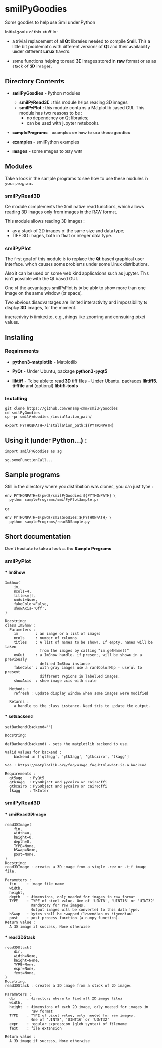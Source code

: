 
# smilPyGoodies
 
Some goodies to help use Smil under Python

Initial goals of this stuff is :

* a trivial replacement of all __Qt__ libraries needed to compile __Smil__. This
a little bit problematic with different versions of __Qt__ and their 
availability under different __Linux__ flavors. 

* some functions helping to read __3D__ images stored in __raw__ format or as
as stack of __2D__ images.

## Directory Contents

* __smilPyGoodies__  - Python modules

  * __smilPyRead3D__ : this module helps reading 3D images
  * __smilPyPlot__ : this module contains a Matplotlib based GUI.
    This module has two reasons to be :
    * no dependency on Qt libraries;
    * can be used with jupyter notebooks.

* __samplePrograms__ - examples on how to use these goodies

* __examples__ - smilPython examples

* __images__ - some images to play with

## Modules

Take a look in the sample programs to see how to use these modules in your 
program.

###  smilPyRead3D

  Ce module complements the Smil native read functions, which allows reading 3D images only from images in the RAW format.

  This module allows reading 3D images :
* as a stack of 2D images of the same size and data type;
* TIFF 3D images, both in float or integer data type.

### smilPyPlot

The first goal of this module is to replace the __Qt__ based graphical user interface, which causes some problems under some Linux distributions.

Also it can be used on some web kind applications such as jupyter. This isn't possible with the Qt based GUI.

One of the advantages smilPyPlot is to be able to show more than one image on 
the same window (or space).

Two obvious disadvantages are limited interactivity and impossibility to 
display __3D__ images, for the moment. 

Interactivity is limited to, e.g., things like zooming and consulting pixel 
values.



## Installing

### Requirements

* __python3-matplotlib__ - Matplotlib

* __PyQt__ - Under Ubuntu, package __python3-pyqt5__

* __libtiff__ - To be able to read __3D__ tiff files - Under Ubuntu, packages 
  __libtiff5__, __tifffile__ and (optional) __libtiff-tools__

### Installing

    git clone https://github.com/ensmp-cmm/smilPyGoodies
    cd smilPyGoodies
    cp -pr smilPyGoodies /installation_path/
    
    export PYTHONPATH=/installation_path:${PYTHONPATH}

## Using it (under Python...) :

    import smilPyGoodies as sg

    sg.someFunctionCall...

## Sample programs

Still in the directory where you distribution was cloned, you can just type :

    env PYTHONPATH=$(pwd)/smilPyGoodies:${PYTHONPATH} \
      python samplePrograms/smilPyPlotSample.py
    
or

    env PYTHONPATH=$(pwd)/smilGoodies:${PYTHONPATH} \
      python samplePrograms/read3DSample.py

## Short documentation

Don't hesitate to take a look at the __Sample Programs__

### smilPyPlot

####  * ImShow

    ImShow(
        im,
        ncols=4,
        titles=[],
        onGui=None,
        fakeColor=False,
        showAxis='Off',
    )

    Docstring:
    class ImShow :
      Parameters :
        im        : an image or a list of images
        ncols     : number of columns
        titles    : A list of names to be shown. If empty, names will be taken
                    from the images by calling "im.getName()"
        onGui     : a ImShow handle. if present, will be shown in a previously
                    defined ImShow instance
        fakeColor : with gray images use a randColorMap - useful to present
                    different regions in labelled images.
        showAxis  : show image axis with scale

      Methods :
        refresh : update display window when some images were modified
        
      Returns :
        a handle to the class instance. Need this to update the output.

#### * setBackend

    setBackend(backend='')

    Docstring:

    defBackend(backend) - sets the matplotlib backend to use.
    
    Valid values for backend :
        backend in ['qt5agg', 'gtk3agg', 'gtkcairo', 'tkagg']

    See : https://matplotlib.org/faq/usage_faq.html#what-is-a-backend

    Requirements :
      qt5agg   : PyQt5
      gtk3agg  : PyGObject and pycairo or cairocffi
      gtkcairo : PyGObject and pycairo or cairocffi
      tkagg    : TkInter


### smilPyRead3D

#### * smilRead3DImage

    read3DImage(
        fin,
        width=0,
        height=0,
        depth=0,
        TYPE=None,
        bSwap=None,
        post=None,
    )
    Docstring:
    read3DImage : creates a 3D image from a single .raw or .tif image file.

    Parameters :
      fin     : image file name
      width,
      height,
      depth   : dimensions, only needed for images in raw format
      TYPE    : TYPE of pixel value. One of 'UINT8', 'UINT16' or 'UINT32'
                Mandatory for raw images.
                Output images will be converted to this data type.
      bSwap   : bytes shall be swapped (lowendian vs bigendian)
      post    : post process function (a numpy function).
    Return value :
      A 3D image if success, None otherwise

#### * read3DStack
    read3DStack(
        dir,
        width=None,
        height=None,
        TYPE=None,
        expr=None,
        fext=None,
    )
    Docstring:
    read3DStack : creates a 3D image from a stack of 2D images

    Parameters :
      dir     : directory where to find all 2D image files
      width,
      height  : dimensions of each 2D image, only needed for images in 
                raw format
      TYPE    : TYPE of pixel value, only needed for raw images. 
                One of 'UINT8', 'UINT16' or 'UINT32'
      expr    : regular expression (glob syntax) of filename
      fext    : file extension

    Return value :
      A 3D image if success, None otherwise

